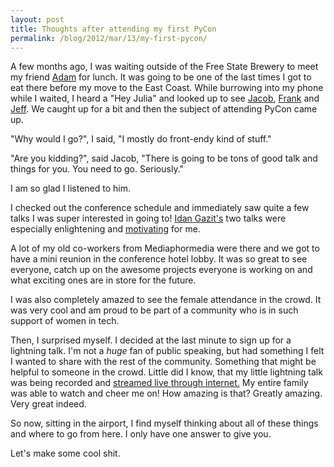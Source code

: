 ```yaml
---
layout: post
title: Thoughts after attending my first PyCon
permalink: /blog/2012/mar/13/my-first-pycon/
---
```


A few months ago, I was waiting outside of the Free State Brewery to meet my friend [Adam](http://www.adamfast.com/) for lunch. It was going to be one of the last times I got to eat there before my move to the East Coast. While burrowing into my phone while I waited, I heard a "Hey Julia" and looked up to see [Jacob](http://jacobian.org/), [Frank](http://www.frankwiles.com/) and [Jeff](http://twitter.com/webology/). We caught up for a bit and then the subject of attending PyCon came up.

"Why would I go?", I said, "I mostly do front-endy kind of stuff."

"Are you kidding?", said Jacob, "There is going to be tons of good talk and things for you. You need to go. Seriously."

I am so glad I listened to him.

I checked out the conference schedule and immediately saw quite a few talks I was super interested in going to! [Idan Gazit's](http://gazit.me/) two talks were especially enlightening and [motivating](http://www.youtube.com/watch?v=vfYul2E56fo) for me.

A lot of my old co-workers from Mediaphormedia were there and we got to have a mini reunion in the conference hotel lobby. It was so great to see everyone, catch up on the awesome projects everyone is working on and what exciting ones are in store for the future.

I was also completely amazed to see the female attendance in the crowd. It was very cool and am proud to be part of a community who is in such support of women in tech.

Then, I surprised myself. I decided at the last minute to sign up for a lightning talk. I'm not a _huge_ fan of public speaking, but had something I felt I wanted to share with the rest of the community. Something that might be helpful to someone in the crowd. Little did I know, that my little lightning talk was being recorded and [streamed live through internet.](http://www.youtube.com/watch?v=eLuscpu4xA0) My entire family was able to watch and cheer me on! How amazing is that? Greatly amazing. Very great indeed.

So now, sitting in the airport, I find myself thinking about all of these things and where to go from here. I only have one answer to give you.

Let's make some cool shit.
